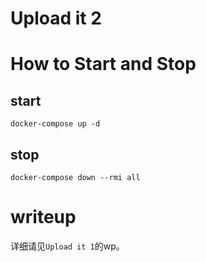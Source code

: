 # Upload it 2

# How to Start and Stop
## start
```shell
docker-compose up -d
```

## stop
```shell
docker-compose down --rmi all
```

# writeup

详细请见`Upload it 1`的wp。
